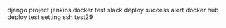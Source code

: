 django project jenkins docker test
slack deploy success alert
docker hub deploy test setting
ssh test29
